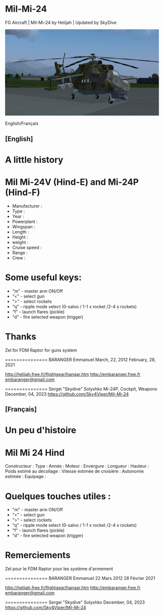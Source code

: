 # Mil-Mi-24
FG Aircraft  | Mil-Mi-24 by Helijah | Updated by SkyDive

<img src=https://github.com/Sky4Viper/Mil-Mi-24/blob/main/Previews/mi24p-1.png  alt=Mi-24P-splashscreen-1><br>

English/Français

[English]
----------

A little history
================

Mil Mi-24V (Hind-E) and Mi-24P (Hind-F)
==============

- Manufacturer                  :
- Type                          :
- Year                          :
- Powerplant                    :
- Wingspan                      :
- Length                        :
- Height                        :
- weight                        :
- Cruise speed                  :
- Range                         :
- Crew                          :

Some useful keys:
=================
- "m" - master arm ON/Off
- "<" - select gun
- ">" - select rockets
- "q" - ripple mode select (0-salvo / 1-1 x rocket /2-4 x rockets)
- "f" - launch flares (pickle)
- "d" - fire selected weapon (trigger)

Thanks
======

Zel for FDM
Raptor for guns system

===============
BARANGER Emmanuel
March, 22, 2012
February, 28, 2021

http://helijah.free.fr/flightgear/hangar.htm
http://embaranger.free.fr
embaranger@gmail.com

===============
Sergei "Skydive" Solyshko
Mi-24P, Cockpit, Weapons
December, 04, 2023
https://github.com/Sky4Viper/Mil-Mi-24


[Français]
----------

Un peu d'histoire
=================

Mil Mi 24 Hind
==============

Constructeur                  :
Type                          :
Année                         :
Moteur                        :
Envergure                     :
Longueur                      :
Hauteur                       :
Poids estimé au décollage     :
Vitesse estimée de croisière  :
Autonomie estimée             :
Equipage                      :


Quelques touches utiles :
=================
- "m" - master arm ON/Off
- "<" - select gun
- ">" - select rockets
- "q" - ripple mode select (0-salvo / 1-1 x rocket /2-4 x rockets)
- "f" - launch flares (pickle)
- "d" - fire selected weapon (trigger)

Remerciements
=============

Zel pour le FDM
Raptor pour les système d'armement

===============
BARANGER Emmanuel
22 Mars 2012
28 Février 2021

http://helijah.free.fr/flightgear/hangar.htm
http://embaranger.free.fr
embaranger@gmail.com

===============
Sergei "Skydive" Solyshko
December, 04, 2023
https://github.com/Sky4Viper/Mil-Mi-24
